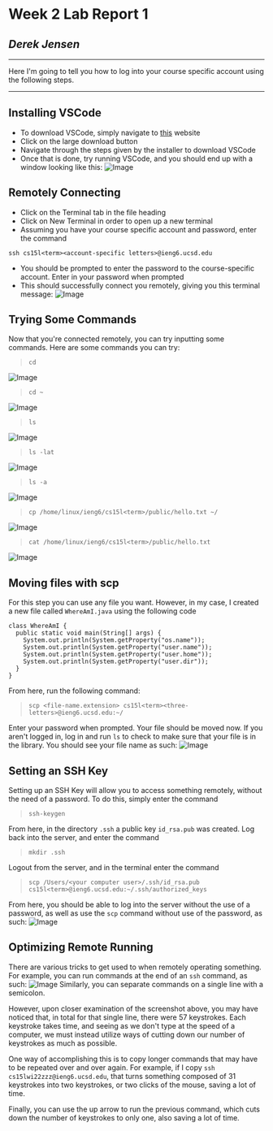 # Week 2 Lab Report 1
## *Derek Jensen* 
___
Here I'm going to tell you how to log into your course specific account using the following steps.
___
## Installing VSCode

* To download VSCode, simply navigate to 
[this](https://code.visualstudio.com/)
website
* Click on the large download button
* Navigate through the steps given by the installer to download VSCode
* Once that is done, try running VSCode, and you should end up with a window looking like this:
![Image](vscode-all-set-up.png)

## Remotely Connecting

* Click on the Terminal tab in the file heading
* Click on New Terminal in order to open up a new terminal
* Assuming you have your course specific account and password, enter the command 
```
ssh cs15l<term><account-specific letters>@ieng6.ucsd.edu
```
* You should be prompted to enter the password to the course-specific account. Enter in your password when prompted
* This should successfully connect you remotely, giving you this terminal message:
![Image](connected-remotely.png)

## Trying Some Commands

Now that you're connected remotely, you can try inputting some commands. Here are some commands you can try:
>```cd```
>
![Image](cd-command.png)
>```cd ~```
>
![Image](cd-tilde.png)

>```ls```
>
![Image](ls.png)

>```ls -lat```
>
![Image](ls-lat.png)

>```ls -a```
>
![Image](ls-a.png)

>```cp /home/linux/ieng6/cs15l<term>/public/hello.txt ~/```
>
![Image](cp.png)

>```cat /home/linux/ieng6/cs15l<term>/public/hello.txt```
>
![Image](cat.png)

## Moving files with scp

For this step you can use any file you want. However, in my case, I created a new file called ```WhereAmI.java``` using the following code
```
class WhereAmI {
  public static void main(String[] args) {
    System.out.println(System.getProperty("os.name"));
    System.out.println(System.getProperty("user.name"));
    System.out.println(System.getProperty("user.home"));
    System.out.println(System.getProperty("user.dir"));
  }
}
```
From here, run the following command:
>```scp <file-name.extension> cs15l<term><three-letters>@ieng6.ucsd.edu:~/```
>
Enter your password when prompted. Your file should be moved now. If you aren't logged in, log in and run ```ls``` to check to make sure that your file is in the library. You should see your file name as such:
![Image](whereami-in-library.png)
## Setting an SSH Key

Setting up an SSH Key will allow you to access something remotely, without the need of a password. To do this, simply enter the command 
>```ssh-keygen```
>
From here, in the directory ```.ssh``` a public key ```id_rsa.pub``` was created. Log back into the server, and enter the command
>```mkdir .ssh```
>
Logout from the server, and in the terminal enter the command
>```scp /Users/<your computer user>/.ssh/id_rsa.pub cs15l<term>@ieng6.ucsd.edu:~/.ssh/authorized_keys```
>
From here, you should be able to log into the server without the use of a password, as well as use the ```scp``` command without use of the password, as such:
![Image](connecting-without-password.png)
## Optimizing Remote Running

There are various tricks to get used to when remotely operating something. For example, you can run commands at the end of an ```ssh``` command, as such:
![Image](end-ssh-command.png)
Similarly, you can separate commands on a single line with a semicolon.

However, upon closer examination of the screenshot above, you may have noticed that, in total for that single line, there were 57 keystrokes. Each keystroke takes time, and seeing as we don't type at the speed of a computer, we must instead utilize ways of cutting down our number of keystrokes as much as possible. 

One way of accomplishing this is to copy longer commands that may have to be repeated over and over again. For example, if I copy ```ssh cs15lwi22zzz@ieng6.ucsd.edu```, that turns something composed of 31 keystrokes into two keystrokes, or two clicks of the mouse, saving a lot of time. 

Finally, you can use the up arrow to run the previous command, which cuts down the number of keystrokes to only one, also saving a lot of time.